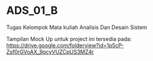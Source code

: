 # ADS_01_B
Tugas Kelompok Mata kuliah Analisis Dan Desain Sistem

Tampilan Mock Up untuk project ini tersedia pada: https://drive.google.com/folderview?id=1p5cP-Zsf0rGVoAX_9qcyVUZCpUS3MZ4r
